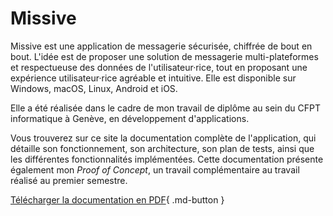 # Missive

Missive est une application de messagerie sécurisée, chiffrée de bout en bout. L'idée est de proposer une solution de messagerie multi-plateformes et respectueuse des données de l'utilisateur·rice, tout en proposant une expérience utilisateur·rice agréable et intuitive. Elle est disponible sur Windows, macOS, Linux, Android et iOS.

Elle a été réalisée dans le cadre de mon travail de diplôme au sein du CFPT informatique à Genève, en développement d'applications.

Vous trouverez sur ce site la documentation complète de l'application, qui détaille son fonctionnement, son architecture, son plan de tests, ainsi que les différentes fonctionnalités implémentées. Cette documentation présente également mon *Proof of Concept*, un travail complémentaire au travail réalisé au premier semestre.

[Télécharger la documentation en PDF](pdf/anthony-rdrgz-documentation.pdf){ .md-button }
